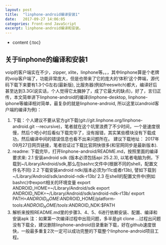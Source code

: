 ```yaml
---
layout: post
title:  "linphone-android编译安装1"
date:   2017-09-27 14:06:05
categories: Front-end JavaScript
excerpt: linphone-android编译和安装。
---
```


* content
{:toc}


## 关于linphone的编译和安装1
voip的客户端实在不少，zipper, xlite，linphone等。。，其中linphone算是个老牌的voip客户端了，功能非常庞大，但是也带来了它的庞大的‘体积‘这个弊端，源代码下载下来要有1.3个G左右(最新版), 比服务器(例如freeswitch)都大，编译好后甚至达到3.3G(说实话，个人觉得它太臃肿了，成了它最大的缺点)，好了，言归正传，本文简单讲下linphone-android的编译(linphone-desktop, linphone-iphone等编译相对简单，最复杂的就是linphone-android, 所以这里以android客户端的编译为例)：
1. 下载：个人建议不要从官方git下载(git://git.linphone.org/linphone-android.git --recursive)，笔者就在这个坑里浪费了不少时间，一个是速度很慢，然后个吧小时后看似下载完毕了，没有报错，其实某些模块没有下载成功，然后编译中间的错误信息也看不出来问题所在。
建议下载地址： 2017年09月27日网页链接，笔者验证过下载比官网快很多(和官网同步是最新版本).
2. readme: 下载完毕，打开linphone-android/README.md，按照里面的编译要求来:
2.1 安装android sdk (版本必须包括api 25.2.3), 以笔者电脑为例，下载到~/Library/Android/sdk,那么在bashrc文件中(根据不同的shell，配置文件名不同)
2.2 下载安装android ndk(版本必须为r11c或者r13b), 譬如下载到~/Library/Android/sdk/android-ndk-r13b/
2.3 在shell的配置文件中(例如bashrc)中export相关的环境变量
        export ANDROID_HOME=~/Library/Android/sdk
        export ANDROID_NDK=~/Library/Android/sdk/android-ndk-r13b/
        export PATH=$ANDROID_HOME:$ANDROID_HOME/platform-tools:$ANDROID_HOME/tools:$ANDROID_NDK:$PATH
3. 解析来按照README.md里的步骤3、4、5、6进行依赖安装、配置、编译和安装apk
注：如果第一次编译过程中出现问题，多半是git clone ...过程出问题没有下载全，建议删除linphone-android目录重新下载，好在github速度很快，一般最多重复2次一定可以成功完整的下载整个linphone-android项目工程。

